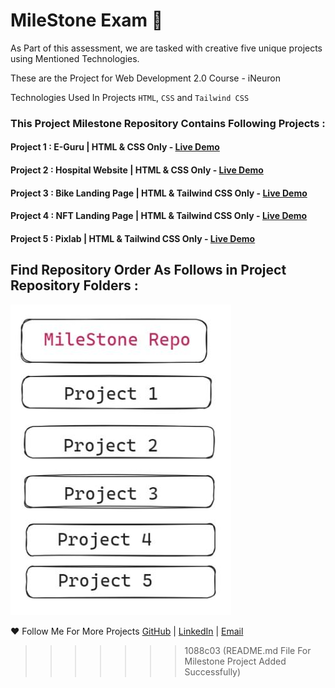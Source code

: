 # MileStone Exam 📂

As Part of this assessment, we are tasked with creative five unique projects using Mentioned Technologies.

These are the Project for Web Development 2.0 Course - iNeuron

Technologies Used In Projects `HTML`, `CSS` and `Tailwind CSS`

### This Project Milestone Repository Contains Following Projects :

#### Project 1 : E-Guru | HTML & CSS Only - [Live Demo](https://e-guru-learning-site.netlify.app/)

#### Project 2 : Hospital Website | HTML & CSS Only - [Live Demo](https://hospital-landing-page-site.netlify.app/)

#### Project 3 : Bike Landing Page | HTML & Tailwind CSS Only - [Live Demo](https://bike-landing-page-site.netlify.app/)

#### Project 4 : NFT Landing Page | HTML & Tailwind CSS Only - [Live Demo](https://nft-landing-page-site.netlify.app/)

#### Project 5 : Pixlab | HTML & Tailwind CSS Only - [Live Demo](https://pixlab-site.netlify.app/)

## Find Repository Order As Follows in Project Repository Folders :

![Project Repo Order](Project%20Repo%20Order.jpeg)

:heart: Follow Me For More Projects [GitHub](https://github.com/ChinmayKaitade) | [LinkedIn](https://www.linkedin.com/in/chinmay-sharad-kaitade) | [Email](<chinmaykaitade123@gmail.com>)
>>>>>>> 1088c03 (README.md File For Milestone Project Added Successfully)
